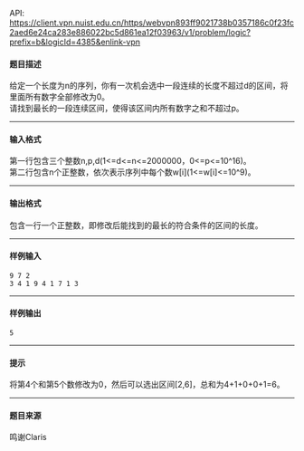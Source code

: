 API: https://client.vpn.nuist.edu.cn/https/webvpn893ff9021738b0357186c0f23fc2aed6e24ca283e886022bc5d861ea12f03963/v1/problem/logic?prefix=b&logicId=4385&enlink-vpn

#### 题目描述

给定一个长度为n的序列，你有一次机会选中一段连续的长度不超过d的区间，将里面所有数字全部修改为0。  
请找到最长的一段连续区间，使得该区间内所有数字之和不超过p。

---

#### 输入格式

第一行包含三个整数n,p,d(1<=d<=n<=2000000，0<=p<=10^16)。  
第二行包含n个正整数，依次表示序列中每个数w\[i\](1<=w\[i\]<=10^9)。

---

#### 输出格式

包含一行一个正整数，即修改后能找到的最长的符合条件的区间的长度。

---

#### 样例输入
```
9 7 2
3 4 1 9 4 1 7 1 3
```

---

#### 样例输出
```
5
```

---

#### 提示

将第4个和第5个数修改为0，然后可以选出区间\[2,6\]，总和为4+1+0+0+1=6。

---

#### 题目来源

鸣谢Claris